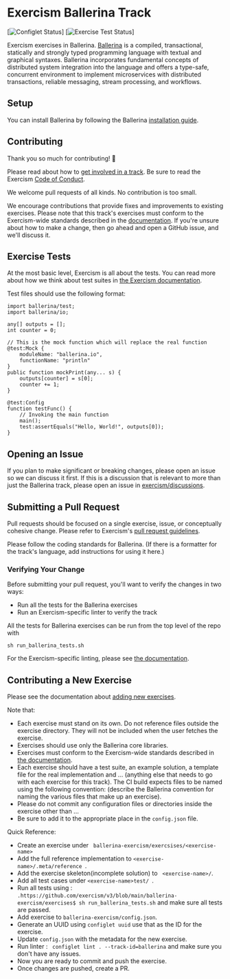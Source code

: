 # Exercism Ballerina Track

[![Configlet Status](https://github.com/exercism/ballerina/workflows/Configlet%20CI/badge.svg)]
[![Exercise Test Status](https://github.com/exercism/ballerina/workflows/Ballerina%20%2F%20main/badge.svg)]

Exercism exercises in Ballerina. [Ballerina](https://ballerina.io/) is a compiled, transactional, statically and strongly typed programming language with textual and graphical syntaxes. Ballerina incorporates fundamental concepts of distributed system integration into the language and offers a type-safe, concurrent environment to implement microservices with distributed transactions, reliable messaging, stream processing, and workflows. 

## Setup

You can install Ballerina by following the Ballerina [installation guide](https://ballerina.io/learn/getting-started/). 
## Contributing

Thank you so much for contributing! :tada:

Please read about how to [get involved in a track](https://github.com/exercism/docs/tree/master/contributing-to-language-tracks). Be sure to read the Exercism [Code of Conduct](https://exercism.io/code-of-conduct).

We welcome pull requests of all kinds. No contribution is too small.

We encourage contributions that provide fixes and improvements to existing exercises. Please note that this track's exercises must conform to the Exercism-wide standards described in the [documentation](https://github.com/exercism/docs/tree/master/language-tracks/exercises). If you're unsure about how to make a change, then go ahead and open a GitHub issue, and we'll discuss it.

## Exercise Tests

At the most basic level, Exercism is all about the tests. You can read more about how we think about test suites in [the Exercism documentation](https://github.com/exercism/docs/blob/master/language-tracks/exercises/anatomy/test-suites.md).

Test files should use the following format:

```
import ballerina/test;
import ballerina/io;

any[] outputs = [];
int counter = 0;

// This is the mock function which will replace the real function
@test:Mock {
    moduleName: "ballerina.io",
    functionName: "println"
}
public function mockPrint(any... s) {
    outputs[counter] = s[0];
    counter += 1;
}

@test:Config
function testFunc() {
    // Invoking the main function
    main();
    test:assertEquals("Hello, World!", outputs[0]);
}

```

## Opening an Issue

If you plan to make significant or breaking changes, please open an issue so we can discuss it first. If this is a discussion that is relevant to more than just the Ballerina track, please open an issue in [exercism/discussions](https://github.com/exercism/discussions/issues).

## Submitting a Pull Request

Pull requests should be focused on a single exercise, issue, or conceptually cohesive change. Please refer to Exercism's [pull request guidelines](https://github.com/exercism/docs/blob/master/contributing/pull-request-guidelines.md).

Please follow the coding standards for Ballerina. (If there is a formatter for the track's language, add instructions for using it here.)

### Verifying Your Change

Before submitting your pull request, you'll want to verify the changes in two ways:

* Run all the tests for the Ballerina exercises
* Run an Exercism-specific linter to verify the track

All the tests for Ballerina exercises can be run from the top level of the repo with

```
sh run_ballerina_tests.sh
```

For the Exercism-specific linting, please see [the documentation](https://github.com/exercism/docs/blob/master/language-tracks/configuration/linting.md).

## Contributing a New Exercise

Please see the documentation about [adding new exercises](https://github.com/exercism/docs/blob/master/you-can-help/make-up-new-exercises.md).

Note that:

- Each exercise must stand on its own. Do not reference files outside the exercise directory. They will not be included when the user fetches the exercise.
- Exercises should use only the Ballerina core libraries.
- Exercises must conform to the Exercism-wide standards described in [the documentation](https://github.com/exercism/docs/tree/master/language-tracks/exercises).
- Each exercise should have a test suite, an example solution, a template file for the real implementation and ... (anything else that needs to go with each exercise for this track). The CI build expects files to be named using the following convention: (describe the Ballerina convention for naming the various files that make up an exercise).
- Please do not commit any configuration files or directories inside the exercise other than ...
- Be sure to add it to the appropriate place in the `config.json` file.


Quick Reference: 

- Create an exercise under ``` ballerina-exercism/exercsises/<exercise-name>```
- Add the full reference implementation to ```<exercise-name>/.meta/reference ```. 
- Add the exercise skeleton(incomplete solution) to `` <exercise-name>/``. 
- Add all test cases under ```<exercise-name>test/ ```.
- Run all tests using : ``.https://github.com/exercism/v3/blob/main/ballerina-exercism/exercises$ sh run_ballerina_tests.sh`` and make sure all tests are passed. 
- Add exercise to ``` ballerina-exercism/config.json ```. 
- Generate an UUID using `configlet uuid` use that as the ID for the exercise.
- Update ``config.json`` with the metadata for the new exercise. 
- Run linter : `` configlet lint . --track-id=ballerina`` and make sure you don't have any issues. 
- Now you are ready to commit and push the exercise. 
- Once changes are pushed, create a PR. 
